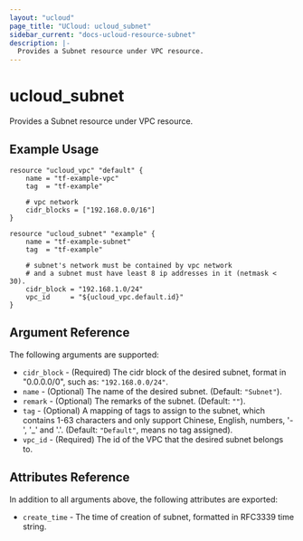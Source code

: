 ```yaml
---
layout: "ucloud"
page_title: "UCloud: ucloud_subnet"
sidebar_current: "docs-ucloud-resource-subnet"
description: |-
  Provides a Subnet resource under VPC resource.
---
```


# ucloud_subnet

Provides a Subnet resource under VPC resource.

## Example Usage

```hcl
resource "ucloud_vpc" "default" {
    name = "tf-example-vpc"
    tag  = "tf-example"

    # vpc network
    cidr_blocks = ["192.168.0.0/16"]
}

resource "ucloud_subnet" "example" {
    name = "tf-example-subnet"
    tag  = "tf-example"

    # subnet's network must be contained by vpc network
    # and a subnet must have least 8 ip addresses in it (netmask < 30).
    cidr_block = "192.168.1.0/24"
    vpc_id     = "${ucloud_vpc.default.id}"
}
```

## Argument Reference

The following arguments are supported:

* `cidr_block` - (Required) The cidr block of the desired subnet, format in "0.0.0.0/0", such as: `"192.168.0.0/24"`.
* `name` - (Optional) The name of the desired subnet. (Default: `"Subnet"`).
* `remark` - (Optional) The remarks of the subnet. (Default: `""`).
* `tag` - (Optional)  A mapping of tags to assign to the subnet, which contains 1-63 characters and only support Chinese, English, numbers, '-', '_' and '.'. (Default: `"Default"`, means no tag assigned). 
* `vpc_id` - (Required) The id of the VPC that the desired subnet belongs to.

## Attributes Reference

In addition to all arguments above, the following attributes are exported:

* `create_time` - The time of creation of subnet, formatted in RFC3339 time string.
